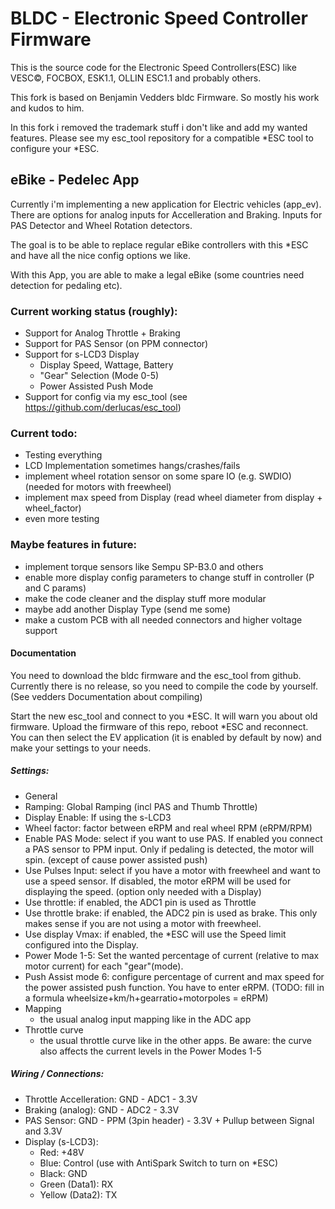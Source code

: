 # BLDC - Electronic Speed Controller Firmware

This is the source code for the Electronic Speed Controllers(ESC) like
VESC&copy;, FOCBOX, ESK1.1, OLLIN ESC1.1 and probably others.

This fork is based on Benjamin Vedders bldc Firmware. So mostly his work and
kudos to him.


In this fork i removed the trademark stuff i don't like and add my wanted
features. Please see my esc_tool repository for a compatible \*ESC tool to
configure your \*ESC.


## eBike - Pedelec App

Currently i'm implementing a new application for Electric vehicles (app_ev).
There are options for analog inputs for Accelleration and Braking.
Inputs for PAS Detector and Wheel Rotation detectors.

The goal is to be able to replace regular eBike controllers with this \*ESC and
have all the nice config options we like.

With this App, you are able to make a legal eBike (some countries need detection
for pedaling etc).


### Current working status (roughly):
 - Support for Analog Throttle + Braking
 - Support for PAS Sensor (on PPM connector)
 - Support for s-LCD3 Display
   - Display Speed, Wattage, Battery
   - "Gear" Selection (Mode 0-5)
   - Power Assisted Push Mode
 - Support for config via my esc_tool (see https://github.com/derlucas/esc_tool)


### Current todo:
 - Testing everything
 - LCD Implementation sometimes hangs/crashes/fails
 - implement wheel rotation sensor on some spare IO (e.g. SWDIO) (needed for motors with freewheel)
 - implement max speed from Display (read wheel diameter from display + wheel_factor)
 - even more testing


### Maybe features in future:
 - implement torque sensors like Sempu SP-B3.0 and others
 - enable more display config parameters to change stuff in controller (P and C params)
 - make the code cleaner and the display stuff more modular
 - maybe add another Display Type (send me some)
 - make a custom PCB with all needed connectors and higher voltage support


#### Documentation

You need to download the bldc firmware and the esc_tool from github.
Currently there is no release, so you need to compile the code by yourself. (See vedders Documentation about compiling)

Start the new esc_tool and connect to you \*ESC. It will warn you about old firmware. Upload the firmware of this repo, reboot \*ESC and reconnect.
You can then select the EV application (it is enabled by default by now) and make your settings to your needs.


##### Settings:

- General
 - Ramping: Global Ramping (incl PAS and Thumb Throttle)
 - Display Enable: If using the s-LCD3
 - Wheel factor: factor between eRPM and real wheel RPM (eRPM/RPM)
 - Enable PAS Mode: select if you want to use PAS. If enabled you connect a PAS sensor to PPM input. Only if pedaling is detected, the motor will spin. (except of cause power assisted push)
 - Use Pulses Input: select if you have a motor with freewheel and want to use a speed sensor. If disabled, the motor eRPM will be used for displaying the speed. (option only needed with a Display)
 - Use throttle: if enabled, the ADC1 pin is used as Throttle
 - Use throttle brake: if enabled, the ADC2 pin is used as brake. This only makes sense if you are not using a motor with freewheel.
 - Use display Vmax: if enabled, the \*ESC will use the Speed limit configured into the Display.
 - Power Mode 1-5:
    Set the wanted percentage of current (relative to max motor  current) for each "gear"(mode).
 - Push Assist mode 6: configure percentage of current and max speed for the power assisted push function. You have to enter eRPM. (TODO: fill in a formula wheelsize+km/h+gearratio+motorpoles = eRPM)
- Mapping
  - the usual analog input mapping like in the ADC app
- Throttle curve
  - the usual throttle curve like in the other apps.
    Be aware: the curve also affects the current levels in the Power Modes 1-5

##### Wiring / Connections:

- Throttle Accelleration: GND - ADC1 - 3.3V
- Braking (analog): GND - ADC2 - 3.3V
- PAS Sensor: GND - PPM (3pin header) - 3.3V + Pullup between Signal and 3.3V
- Display (s-LCD3):
  - Red: +48V
  - Blue: Control (use with AntiSpark Switch to turn on \*ESC)
  - Black: GND
  - Green (Data1): RX
  - Yellow (Data2): TX
